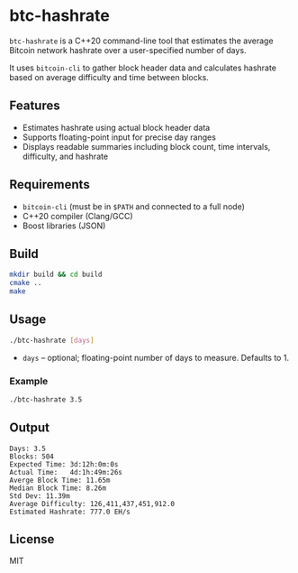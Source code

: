 # btc-hashrate

`btc-hashrate` is a C++20 command-line tool that estimates the average Bitcoin network hashrate over a user-specified number of days.

It uses `bitcoin-cli` to gather block header data and calculates hashrate based on average difficulty and time between blocks.

## Features

* Estimates hashrate using actual block header data
* Supports floating-point input for precise day ranges
* Displays readable summaries including block count, time intervals, difficulty, and hashrate

## Requirements

* `bitcoin-cli` (must be in `$PATH` and connected to a full node)
* C++20 compiler (Clang/GCC)
* Boost libraries (JSON)

## Build

```sh
mkdir build && cd build
cmake ..
make
```

## Usage

```sh
./btc-hashrate [days]
```

* `days` – optional; floating-point number of days to measure. Defaults to 1.

### Example

```sh
./btc-hashrate 3.5
```

## Output

```
Days: 3.5
Blocks: 504
Expected Time: 3d:12h:0m:0s
Actual Time:   4d:1h:49m:26s
Averge Block Time: 11.65m
Median Block Time: 8.26m
Std Dev: 11.39m
Average Difficulty: 126,411,437,451,912.0
Estimated Hashrate: 777.0 EH/s
```

## License

MIT

